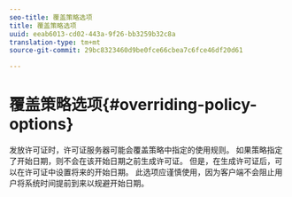 ```yaml
---
seo-title: 覆盖策略选项
title: 覆盖策略选项
uuid: eeab6013-cd02-443a-9f26-bb3259b32c8a
translation-type: tm+mt
source-git-commit: 29bc8323460d9be0fce66cbea7c6fce46df20d61

---
```



# 覆盖策略选项{#overriding-policy-options}

发放许可证时，许可证服务器可能会覆盖策略中指定的使用规则。 如果策略指定了开始日期，则不会在该开始日期之前生成许可证。 但是，在生成许可证后，可以在许可证中设置将来的开始日期。 此选项应谨慎使用，因为客户端不会阻止用户将系统时间提前到来以规避开始日期。
